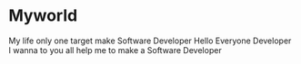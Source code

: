# Myworld
My life only one target make Software Developer 
Hello Everyone Developer I wanna to you all help me to make a Software Developer 
